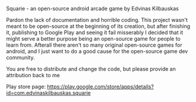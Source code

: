 Squarie - an open-source android arcade game by Edvinas Kilbauskas

Pardon the lack of documentation and horrible coding.
This project wasn't meant to be open-source at the beginning of its creation, but after finishing it, publishing to Google Play and seeing it fail misserably I decided that it might serve a better purpose being an open-source game for people to learn from. Afterall there aren't so many original open-source games for android, and I just want to do a good cause for the open-source game dev community.

You are free to distribute and change the code, but please provide an attribution back to me

Play store page: https://play.google.com/store/apps/details?id=com.edvinaskilbauskas.squarie
